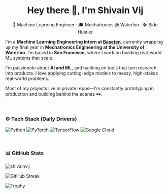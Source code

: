 <h1 align="center">Hey there 👋, I'm Shivain Vij</h1>

<p align="center">🧠 Machine Learning Engineer · 🎓 Mechatronics @ Waterloo · 🛠 Side Hustler</p>

I'm a **Machine Learning Engineering Intern at [Baseten](https://www.baseten.co/)**, currently wrapping up my final year in **Mechatronics Engineering at the University of Waterloo**. I’m based in **San Francisco**, where I work on building real-world ML systems that scale.

I'm passionate about **AI and ML**, and hacking on tools that turn research into products. I love applying cutting-edge models to messy, high-stakes real-world problems.

Most of my projects live in private repos—I'm constantly prototyping in production and building behind the scenes 🕶️.

<br />

### ⚙️ Tech Stack (Daily Drivers)

![Python](https://img.shields.io/badge/python-3670A0?style=for-the-badge&logo=python&logoColor=ffdd54)
![PyTorch](https://img.shields.io/badge/PyTorch-%23EE4C2C.svg?style=for-the-badge&logo=PyTorch&logoColor=white)
![TensorFlow](https://img.shields.io/badge/TensorFlow-%23FF6F00.svg?style=for-the-badge&logo=TensorFlow&logoColor=white)
![Google Cloud](https://img.shields.io/badge/Google%20Cloud-%234285F4.svg?style=for-the-badge&logo=google-cloud&logoColor=white)

<br />

### 📊 GitHub Stats

<p align="left">
  <img src="https://komarev.com/ghpvc/?username=shivainvij&label=Profile%20Views&color=ffaa00&style=flat" alt="shivainvij" />
</p>

![GitHub Streak](https://github-readme-streak-stats.herokuapp.com/?user=shivainvij&theme=dark&hide_border=false)

![Trophy](https://github-profile-trophy.vercel.app/?username=shivainvij&theme=radical&no-frame=false&no-bg=true&margin-w=4)


